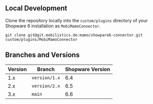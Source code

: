 ## Local Development

Clone the repository locally into the `custom/plugins` directory of your Shopware 6 installation as `MobiMamoConnector`.

```console
git clone git@git.mobilistics.de:mamo/showpare6-connector.git custom/plugins/MobiMamoConnector
```

## Branches and Versions

| Version | Branch        | Shopware Version |
|---------|---------------|------------------|
| 1.x     | `version/1.x` | 6.4              |
| 2.x     | `version/2.x` | 6.5              |
| 3.x     | `main`        | 6.6              |
